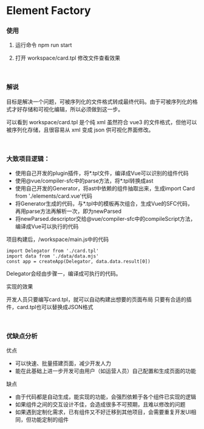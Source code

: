 # Element Factory

### 使用

1. 运行命令
npm run start

2. 打开 workspace/card.tpl 修改文件查看效果

<br>

### 解说

目标是解决一个问题，可被序列化的文件格式转成最终代码。由于可被序列化的格式才好存储和可视化编辑，所以必须做到这一步。

可以看到 workspace/card.tpl 是个纯 xml 虽然符合 vue3 的文件格式，但他可以被序列化存储，且很容易从 xml 变成 json 供可视化界面修改。

<br>

### 大致项目逻辑：
- 使用自己开发的plugin插件，将*.tpl文件，编译成Vue可以识别的组件代码
- 使用@vue/compiler-sfc中的parse方法，将*.tpl转换成ast
- 使用自己开发的Generator，将ast中依赖的组件抽取出来，生成import Card from './elements/card.vue'代码
- 将Generator生成的代码，与*.tpl中的模板再次组合，生成Vue的SFC代码，再用parse方法再解析一次，即为newParsed
- 将newParsed.descriptor交给@vue/compiler-sfc中的compileScript方法，编译成Vue可以执行的代码

项目构建后，/workspace/main.js中的代码
```
import Delegator from './card.tpl'
import data from './data/data.mjs'
const app = createApp(Delegator, data.data.result[0])
```
Delegator会经由步骤一，编译成可执行的代码。

实现的效果

开发人员只要编写card.tpl，就可以自动构建出想要的页面布局
只要有合适的插件，card.tpl也可以替换成JSON格式

<br>

### 优缺点分析

优点

- 可以快速、批量搭建页面，减少开发人力
- 能在此基础上进一步开发可由用户（如运营人员）自己配置和生成页面的功能

缺点

- 由于代码都是自动生成，能实现的功能，会强烈依赖于各个组件已实现的逻辑
- 如果组件之间的交互设计不佳，会造成很多不可预期，且难以修改的问题
- 如果遇到定制化需求，已有组件又不好迁移到其他项目，会需要重复开发UI相同，但功能定制的组件